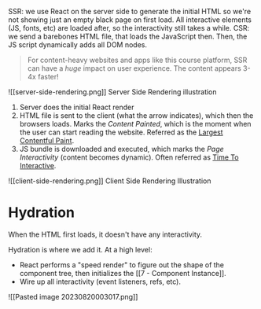 

SSR: we use React on the server side to generate the initial HTML so we're not showing just an empty black page on first load. All interactive elements (JS, fonts, etc) are loaded after, so the interactivity still takes a while.
CSR: we send a barebones HTML file, that loads the JavaScript then. Then, the JS script dynamically adds all DOM nodes.

> For content-heavy websites and apps like this course platform, SSR can have a _huge_ impact on user experience. The content appears 3-4x faster!


![[server-side-rendering.png]]
Server Side Rendering illustration

1. Server does the initial React render
2. HTML file is sent to the client (what the arrow indicates), which then the browsers loads. Marks the *Content Painted*, which is the moment when the user can start reading the website. Referred as the [Largest Contentful Paint](https://web.dev/lcp/).
3. JS bundle is downloaded and executed, which marks the *Page Interactivity* (content becomes dynamic). Often referred as [Time To Interactive](https://web.dev/tti/).

![[client-side-rendering.png]]
Client Side Rendering Illustration


# Hydration

When the HTML first loads, it doesn't have any interactivity.

Hydration is where we add it. At a high level:

- React performs a "speed render" to figure out the shape of the component tree, then initializes the [[7 - Component Instance]].
- Wire up all interactivity (event listeners, refs, etc).

![[Pasted image 20230820003017.png]]